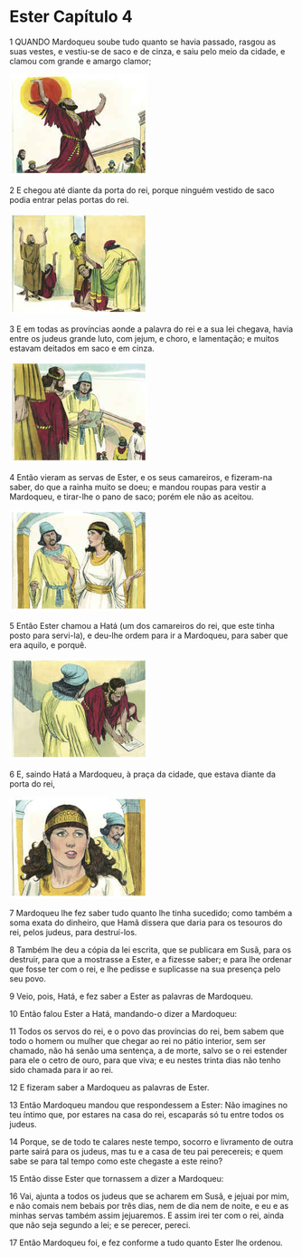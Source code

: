 # Ester Capítulo 4

1	QUANDO Mardoqueu soube tudo quanto se havia passado, rasgou as suas vestes, e vestiu-se de saco e de cinza, e saiu pelo meio da cidade, e clamou com grande e amargo clamor;

![](.img/17_Es_04_01_RG.jpg)

2	E chegou até diante da porta do rei, porque ninguém vestido de saco podia entrar pelas portas do rei.

![](.img/17_Es_04_02_RG.jpg)

3	E em todas as províncias aonde a palavra do rei e a sua lei chegava, havia entre os judeus grande luto, com jejum, e choro, e lamentação; e muitos estavam deitados em saco e em cinza.

![](.img/17_Es_04_03_RG.jpg)

4	Então vieram as servas de Ester, e os seus camareiros, e fizeram-na saber, do que a rainha muito se doeu; e mandou roupas para vestir a Mardoqueu, e tirar-lhe o pano de saco; porém ele não as aceitou.

![](.img/17_Es_04_04_RG.jpg)

5	Então Ester chamou a Hatá (um dos camareiros do rei, que este tinha posto para servi-la), e deu-lhe ordem para ir a Mardoqueu, para saber que era aquilo, e porquê.

![](.img/17_Es_04_05_RG.jpg)

6	E, saindo Hatá a Mardoqueu, à praça da cidade, que estava diante da porta do rei,

![](.img/17_Es_04_06_RG.jpg)

7	Mardoqueu lhe fez saber tudo quanto lhe tinha sucedido; como também a soma exata do dinheiro, que Hamã dissera que daria para os tesouros do rei, pelos judeus, para destruí-los.

8	Também lhe deu a cópia da lei escrita, que se publicara em Susã, para os destruir, para que a mostrasse a Ester, e a fizesse saber; e para lhe ordenar que fosse ter com o rei, e lhe pedisse e suplicasse na sua presença pelo seu povo.

9	Veio, pois, Hatá, e fez saber a Ester as palavras de Mardoqueu.

10	Então falou Ester a Hatá, mandando-o dizer a Mardoqueu:

11	Todos os servos do rei, e o povo das províncias do rei, bem sabem que todo o homem ou mulher que chegar ao rei no pátio interior, sem ser chamado, não há senão uma sentença, a de morte, salvo se o rei estender para ele o cetro de ouro, para que viva; e eu nestes trinta dias não tenho sido chamada para ir ao rei.

12	E fizeram saber a Mardoqueu as palavras de Ester.

13	Então Mardoqueu mandou que respondessem a Ester: Não imagines no teu íntimo que, por estares na casa do rei, escaparás só tu entre todos os judeus.

14	Porque, se de todo te calares neste tempo, socorro e livramento de outra parte sairá para os judeus, mas tu e a casa de teu pai perecereis; e quem sabe se para tal tempo como este chegaste a este reino?

15	Então disse Ester que tornassem a dizer a Mardoqueu:

16	Vai, ajunta a todos os judeus que se acharem em Susã, e jejuai por mim, e não comais nem bebais por três dias, nem de dia nem de noite, e eu e as minhas servas também assim jejuaremos. E assim irei ter com o rei, ainda que não seja segundo a lei; e se perecer, pereci.

17	Então Mardoqueu foi, e fez conforme a tudo quanto Ester lhe ordenou.

